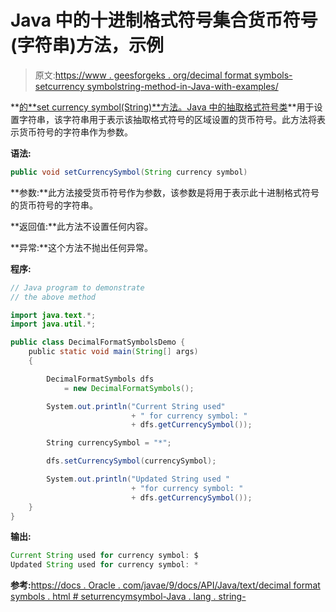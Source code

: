# Java 中的十进制格式符号集合货币符号(字符串)方法，示例

> 原文:[https://www . geesforgeks . org/decimal format symbols-setcurrency symbolstring-method-in-Java-with-examples/](https://www.geeksforgeeks.org/decimalformatsymbols-setcurrencysymbolstring-method-in-java-with-examples/)

**[的**set currency symbol(String)**方法。Java 中的抽取格式符号类](https://www.geeksforgeeks.org/tag/java-text-package/)**用于设置字符串，该字符串用于表示该抽取格式符号的区域设置的货币符号。此方法将表示货币符号的字符串作为参数。

**语法:**

```java
public void setCurrencySymbol(String currency symbol)

```

**参数:**此方法接受货币符号作为参数，该参数是将用于表示此十进制格式符号的货币符号的字符串。

**返回值:**此方法不设置任何内容。

**异常:**这个方法不抛出任何异常。

**程序:**

```java
// Java program to demonstrate
// the above method

import java.text.*;
import java.util.*;

public class DecimalFormatSymbolsDemo {
    public static void main(String[] args)
    {

        DecimalFormatSymbols dfs
            = new DecimalFormatSymbols();

        System.out.println("Current String used"
                           + " for currency symbol: "
                           + dfs.getCurrencySymbol());

        String currencySymbol = "*";

        dfs.setCurrencySymbol(currencySymbol);

        System.out.println("Updated String used "
                           + "for currency symbol: "
                           + dfs.getCurrencySymbol());
    }
}
```

**输出:**

```java
Current String used for currency symbol: $
Updated String used for currency symbol: *

```

**参考:**[https://docs . Oracle . com/javae/9/docs/API/Java/text/decimal format symbols . html # seturrencymsymbol-Java . lang . string-](https://docs.oracle.com/javase/9/docs/api/java/text/DecimalFormatSymbols.html#setCurrencySymbol-java.lang.String-)